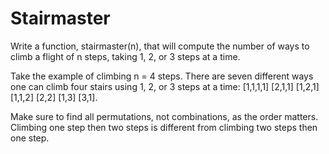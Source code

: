 # Stairmaster

Write a function, stairmaster(n), that will compute the number of ways to climb a flight of n steps, taking 1, 2, or 3 steps at a time.

Take the example of climbing n = 4 steps. There are seven different ways one can climb four stairs using 1, 2, or 3 steps at a time: [1,1,1,1] [2,1,1] [1,2,1] [1,1,2] [2,2] [1,3] [3,1].

Make sure to find all permutations, not combinations, as the order matters. Climbing one step then two steps is different from climbing two steps then one step.
